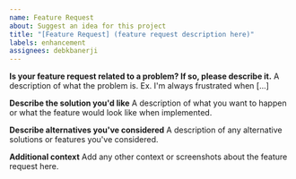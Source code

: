```yaml
---
name: Feature Request
about: Suggest an idea for this project
title: "[Feature Request] (feature request description here)"
labels: enhancement
assignees: debkbanerji
---
```


**Is your feature request related to a problem? If so, please describe it.**
A description of what the problem is. Ex. I'm always frustrated when [...]

**Describe the solution you'd like**
A description of what you want to happen or what the feature would look like when implemented.

**Describe alternatives you've considered**
A description of any alternative solutions or features you've considered.

**Additional context**
Add any other context or screenshots about the feature request here.
